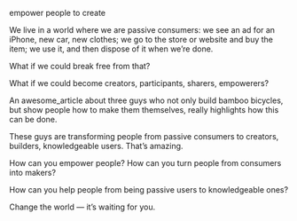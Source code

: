 empower people to create

We live in a world where we are passive consumers: we see an ad for an iPhone,
new car, new clothes; we go to the store or website and buy the item; we use
it, and then dispose of it when we’re done.

What if we could break free from that?

What if we could become creators, participants, sharers, empowerers?

An awesome_article about three guys who not only build bamboo bicycles, but
show people how to make them themselves, really highlights how this can be
done.

These guys are transforming people from passive consumers to creators,
builders, knowledgeable users. That’s amazing.

How can you empower people? How can you turn people from consumers into makers?

How can you help people from being passive users to knowledgeable ones?

Change the world — it’s waiting for you.
